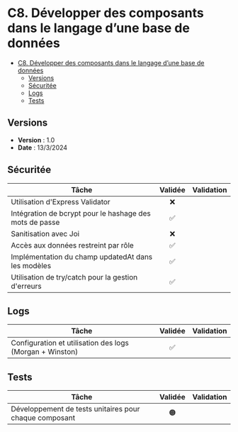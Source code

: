 # C8. Développer des composants dans le langage d’une base de données

- [C8. Développer des composants dans le langage d’une base de données](#c8-développer-des-composants-dans-le-langage-dune-base-de-données)
  - [Versions](#versions)
  - [Sécuritée](#sécuritée)
  - [Logs](#logs)
  - [Tests](#tests)

## Versions

- **Version** : 1.0
- **Date** : 13/3/2024

## Sécuritée

| Tâche                                                   | Validée | Validation |
| ------------------------------------------------------- | :-----: | ---------- |
| Utilisation d'Express Validator                         |   ❌    |            |
| Intégration de bcrypt pour le hashage des mots de passe |   ✅    |            |
| Sanitisation avec Joi                                   |   ❌    |            |
| Accès aux données restreint par rôle                    |   ✅    |            |
| Implémentation du champ updatedAt dans les modèles      |   ✅    |            |
| Utilisation de try/catch pour la gestion d'erreurs      |   ✅    |            |

## Logs

| Tâche                                                    | Validée | Validation |
| -------------------------------------------------------- | :-----: | ---------- |
| Configuration et utilisation des logs (Morgan + Winston) |   ✅    |            |

## Tests

| Tâche                                                  | Validée | Validation |
| ------------------------------------------------------ | :-----: | ---------- |
| Développement de tests unitaires pour chaque composant |   🟠    |            |
